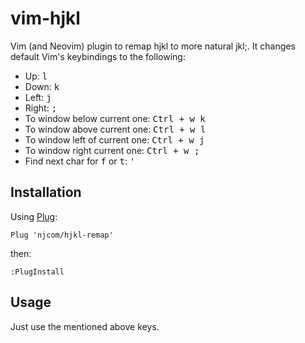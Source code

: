 # vim-hjkl

Vim (and Neovim) plugin to remap hjkl to more natural jkl;. It changes default Vim's keybindings to the following:
* Up: <kbd>l</kbd>
* Down: <kbd>k</kbd>
* Left: <kbd>j</kbd>
* Right: <kbd>;</kbd>
* To window below current one: <kbd>Ctrl + w k</kbd>
* To window above current one: <kbd>Ctrl + w l</kbd>
* To window left of current one: <kbd>Ctrl + w j</kbd>
* To window right current one: <kbd>Ctrl + w ;</kbd>
* Find next char for <kbd>f</kbd> or <kbd>t</kbd>: <kbd>'</kbd>

## Installation

Using [Plug](https://github.com/junegunn/vim-plug/):
```
Plug 'njcom/hjkl-remap'
```
then:
```
:PlugInstall
```

## Usage

Just use the mentioned above keys.
